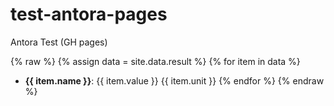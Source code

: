 # test-antora-pages
Antora Test (GH pages)

{% raw %}
{% assign data = site.data.result %}
{% for item in data %}
- **{{ item.name }}**: {{ item.value }} {{ item.unit }}
{% endfor %}
{% endraw %}

